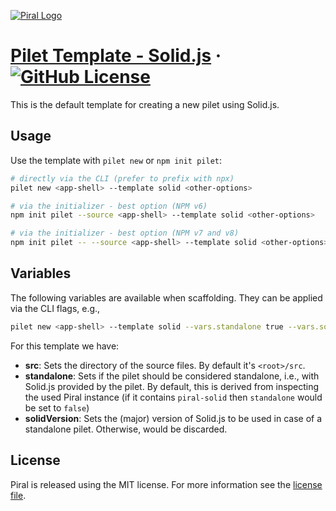 [![Piral Logo](https://github.com/smapiot/piral/raw/main/docs/assets/logo.png)](https://piral.io)

# [Pilet Template - Solid.js](https://piral.io) &middot; [![GitHub License](https://img.shields.io/badge/license-MIT-blue.svg)](https://github.com/smapiot/piral/blob/main/LICENSE)

This is the default template for creating a new pilet using Solid.js.

## Usage

Use the template with `pilet new` or `npm init pilet`:

```sh
# directly via the CLI (prefer to prefix with npx)
pilet new <app-shell> --template solid <other-options>

# via the initializer - best option (NPM v6)
npm init pilet --source <app-shell> --template solid <other-options>

# via the initializer - best option (NPM v7 and v8)
npm init pilet -- --source <app-shell> --template solid <other-options>
```

## Variables

The following variables are available when scaffolding. They can be applied via the CLI flags, e.g.,

```sh
pilet new <app-shell> --template solid --vars.standalone true --vars.solidVersion 1
```

For this template we have:

- **src**: Sets the directory of the source files. By default it's `<root>/src`.
- **standalone**: Sets if the pilet should be considered standalone, i.e., with Solid.js provided by the pilet. By default, this is derived from inspecting the used Piral instance (if it contains `piral-solid` then `standalone` would be set to `false`)
- **solidVersion**: Sets the (major) version of Solid.js to be used in case of a standalone pilet. Otherwise, would be discarded.

## License

Piral is released using the MIT license. For more information see the [license file](./LICENSE).
